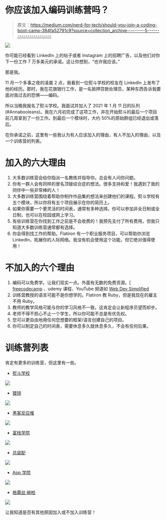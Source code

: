 # 你应该加入编码训练营吗？

> 原文：<https://medium.com/nerd-for-tech/should-you-join-a-coding-boot-camp-384fa52791c9?source=collection_archive---------5----------------------->

![](img/3bc3b4f831590dc7da6d99ee4eb50242.png)

你可能已经看到 LinkedIn 上的帖子或者 Instagram 上的招聘广告，以及他们对你下一份工作 7 万多美元的承诺。这让你想到，“也许我应该。”

那是我。

11 月一个多事之夜的凌晨 2 点，我看到一位熨斗学校的校友在 LinkedIn 上发布了他的经历。那时，我在花旗银行工作，是一名抵押贷款处理员，某种东西告诉我要面对我过去的恐惧——编码。

所以当晚我报名了熨斗学校。我面试并加入了 2021 年 1 月 11 日的队列(#Annabooleans)。我在六月初完成了这项工作，并在开始熨斗的最后一个项目前几周拿到了一份工作。到最后一个模块时，大约 50%的原始群组已经退出或落后。

在你承诺之前，这里有一些我认为有人应该加入的理由，有人不加入的理由，以及一个训练营的列表。

# 加入的六大理由

1.  大多数训练营会给你指派一名教练并指导你。总会有人问你问题。
2.  你有一群人会有同样的冒名顶替综合症的想法。很多支持和爱！我遇到了我的同伴中一些非常棒的人！
3.  大多数训练营围绕着帮助你制作作品集的想法来创建他们的课程。熨斗学校有五个模块，所以你将有五个项目展示在你的简历上。
4.  如果你需要一个更灵活的时间表，通常有多种选择。你可以参加非全日制或全日制，也可以在校园或网上学习。
5.  有些训练营在你找到工作之前是不会收费的！我预先支付了所有费用，但我只知道大多数训练营通常都有选择。
6.  你会得到找工作的帮助。Flatiron 有一个职业服务项目，可以帮助你浏览 LinkedIn，拓展你的人际网络。我没有机会使用这个功能，但它绝对值得使用！

# 不加入的六个理由

1.  编码可以免费学。让我们现实一点。外面有无数的免费资源。[ [freecodecamp](https://www.freecodecamp.org/learn) 、udemy 课程、YouTube 频道如 [Web Dev Simplified](https://www.youtube.com/channel/UCFbNIlppjAuEX4znoulh0Cw)
2.  训练营教授的语言可能不是你想学的。Flatiron 教 Ruby，但是我现在的雇主不用 Ruby。
3.  教师的教学风格可能与你的学习风格不一致。这肯定会让新程序员望而却步。
4.  老师不得不担心不止一个学生，所以你可能不总是有优先权。
5.  您可以更自由地用任何您想要的框架/语言创建自己的项目。
6.  你可以制定自己的时间表，需要休息多久就休息多久，不会有任何后果。

# 训练营列表

肯定有更多的训练营，但这里有一些。

*   [熨斗学校](https://flatironschool.com/)

![](img/e20b97a737ca0a27e9ace89fb841b4cf.png)

*   [镀锌](https://www.galvanize.com/web-development)

![](img/92985ac303756e6ac298754d8bcf95d2.png)

*   [黑客反应堆](https://www.hackreactor.com/)

![](img/061abd46a5bca1a6877de17eba8a6612.png)

*   [富栈学院](https://www.fullstackacademy.com/)

![](img/f0e4dbc1ec003fd071f04f10e0a9240e.png)

*   [总装配](https://generalassemb.ly/)

![](img/3b6e9cc2636a2578073e492a58939d7a.png)

*   [App 学院](https://www.appacademy.io/)

![](img/6ed288d02b6e88f5d621c9d63eed33a0.png)

*   [格蕾丝·赫柏](https://www.gracehopper.com/)

![](img/52dbbb5a6019f4189ae64ae66c4f8fc1.png)

让我知道是否有其他原因加入或不加入训练营！